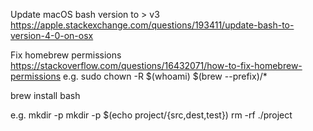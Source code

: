 Update macOS bash version to > v3
https://apple.stackexchange.com/questions/193411/update-bash-to-version-4-0-on-osx

Fix homebrew permissions
https://stackoverflow.com/questions/16432071/how-to-fix-homebrew-permissions
e.g. sudo chown -R $(whoami) $(brew --prefix)/*

brew install bash

e.g. mkdir -p
mkdir -p $(echo project/{src,dest,test})
rm -rf ./project
